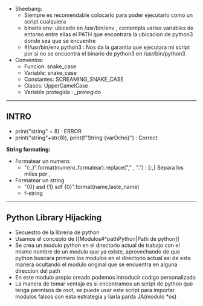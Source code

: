 - Sheebang: 
	- Siempre es recomendable colocarlo para poder ejecutarlo como un script cualquiera
	- binario env: ubicado en /usr/bin/env , contempla varias variables de entorno entre ellas el PATH que encontrara la ubicacion de python3 donde sea que se encuentre
	- #!/usr/bin/env python3 : Nos da la garantia que ejecutara mi script por si no se encuentra el binario de python3 en /usr/bin/python3
- Convenios:
	- Funcion: snake_case
	- Variable: snake_case
	- Constantes: SCREAMING_SNAKE_CASE
	- Clases: UpperCamelCase
	- Variable protegida : \_protegido

---
## INTRO

- print("string" + 8) : ERROR
- print("string"+str(8)), print(f"String {varOcho}") : Correct 

**String formating:**
- Formatear un numero:
	- "{:,}".format(numero_formatear).replace("," , ".") : {:,} Separa los miles por ,
- Formatear un string
	- "{0} asd {1} sdf {0}".format(name,laste_name)
	- f-string

---
## Python Library Hijacking

- Secuestro de la libreria de python
- Usamos el concepto de [[Modulos#^pathPython|Path de python]] 
- Se crea un modulo python en el directorio actual de trabajo con el mismo nombre de un modulo que ya existe, aprovechando de que python buscara primero los modulos en el directorio actual asi de esta manera ocultando el modulo original que se encuentra en alguna direccion del path
- En este modulo propio creado podemos introducir codigo personalizado
- La manera de tomar ventaja es si encontramos un script de python que tenga permisos de root, se puede usar este script para importar modulos falsos con esta estrategia y liarla parda JA(modulo *os)